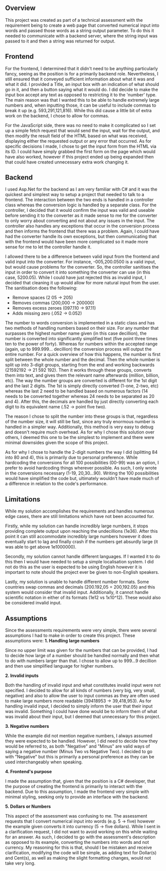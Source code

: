 ## Overview
This project was created as part of a technical assessment with the requirement being to create a web page that converted numerical input into words and passed those words as a string output parameter. To do this it needed to communicate with a backend server, where the string input was passed to it and then a string was returned for output.

## Frontend
For the frontend, I determined that it didn't need to be anything particularly fancy, seeing as the position is for a primarily backend role. Nevertheless, I still ensured that it conveyed sufficient information about what it was and what it did. I provided a Title, an input box with an indication of what should go in it, and then a button saying what it would do. I did decide to make the input box accept any text as opposed to restricting it to the 'number' type. The main reason was that I wanted this to be able to handle extremely large numbers and, when inputting those, it can be useful to include commas to break it up (e.g. 593,291,121,816). While this did cause a little bit of extra work on the backend, I chose to allow for commas.

For the JavaScript side, there was no need to make it complicated so I set up a simple fetch request that would send the input, wait for the output, and then modify the result field of the HTML based on what was received, displaying either the requested output or any error that occurred. As for specific decisions I made, I chose to get the input form from the HTML via its ID. I could have simply grabbed the first form on the page which would have also worked, however if this project ended up being expanded then that could have created unnecessary extra work changing it.

## Backend
I used Asp.Net for the backend as I am very familiar with C# and it was the quickest and simplest way to setup a project that needed to talk to a frontend. The interaction between the two ends is handled in a controller class whereas the conversion logic is handled by a separate class. For the controller, I decided that it would confirm the input was valid and useable before sending it to the converter as it made sense to me for the converter to only worry about converting and not about any issues in the input. The controller also handles any exceptions that occur in the conversion process and then informs the frontend that there was a problem. Again, I could have had the converter handle its own exceptions, but then communicating that with the frontend would have been more complicated so it made more sense for me to let the controller handle it.

I allowed there to be a difference between valid input from the frontend and valid input into the converter. For instance, -005,200.0500 is a valid input, but would cause problems for the converter. So, the controller sanitises the input in order to convert it into something the converter can use (in this case, 5200.05). While I could have just rejected this as invalid input, I decided that cleaning it up would allow for more natural input from the user. The sanitisation does the following:
- Remove spaces (2 05 -> 205)
- Removes commas (200,000 -> 200000)
- Removes excess zeroes (097.110 -> 97.11)
- Adds missing zero (.052 -> 0.052)

The number to words conversion is implemented in a static class and has two methods of handling numbers based on their size. For any number that surpasses the highest number name given (in this case decillion), the number is converted into significantly simplified text (five point three times ten to the power of forty). Whereas for numbers within the accepted range (again, up to 999.999... decillion) the conversion process will
output the entire number. For a quick overview of how this happens, the number is first split between the whole number and the decimal. Then the whole number is split up into 3-digit groups, starting from the end and working backwards (21592192 -> 21 592 192). Then it works through these groups, converts them into text, and gives them the relevant name afterwards (million, billion, etc). The way the number groups are converted is different for the 1st digit and the last 2 digits. The 1st is simply directly converted (1-one, 2-two, etc) whereas the last 2 need to be handled based on numerous factors (14 needs to be converted together whereas 24 needs to be separated as 20 and 4). After this, the decimals are handled by just directly converting each digit to its equivalent name (.52 -> point five two).

The reason I chose to split the number into these groups is that, regardless of the number size, it will still be fast, since any truly enormous number is handled in a simpler way. Additionally, this method is very easy to debug and doesn't require much overhead. As for why I chose this solution over others, I deemed this one to be the simplest to implement and there were minimal downsides given the scope of this project.

As for why I chose to handle the 2-digit numbers the way I did (splitting 84 into 80 and 4), this is primarily due to personal preference. While hardcoding the conversions for all 100 possibilities (00-99) was an option, I prefer to avoid hardcoding things wherever possible. As such, I only wrote in the conversions necessary (1-19, 20,30...90). Writing the 100 possibilities would have simplified the code but, ultimately wouldn't have made much of a difference in relation to the code's performance.

## Limitations
While my solution accomplishes the requirements and handles numerous edge cases, there are still limitations which have not been accounted for.

Firstly, while my solution can handle incredibly large numbers, it stops providing complete output upon reaching the undecillions (1e36). After this point it can still accommodate incredibly large numbers however it does eventually start to lag and finally crash if the numbers get absurdly large (it was able to get above 1e1000000).

Secondly, my solution cannot handle different languages. If I wanted it to do this then I would have needed to setup a simple localisation system. I did not do this as the user is expected to be using English however it is important to note should the project ever be given to non-English speakers.

Lastly, my solution is unable to handle different number formats. Some countries swap commas and decimals (200.192,05 = 200,192.05) and this system would consider that invalid input. Additionally, it cannot handle scientific notation in either of its formats (1e12 vs 1x10^12). These would also be considered invalid input.

## Assumptions
Since the assessments requirements were very simple, there were several assumptions I had to make in order to create this project. These assumptions were:
**1. Handling large numbers**

Since no upper limit was given for the numbers that can be provided, I had to decide how large of a number should be handled normally and then what to do with numbers larger than that. I chose to allow up to 999...9 decillion and then use simplified language for higher numbers.

**2. Invalid inputs**

Both the handling of invalid input and what constitutes invalid input were not specified. I decided to allow for all kinds of numbers (very big, very small, negative) and also to allow the user to input commas as they are often used to make large numbers more readable (39418953 -> 39,418,953). As for handling invalid input, I decided to simply inform the user that their input was invalid. Something I could have done would be to inform them of what was invalid about their input, but I deemed that unnecessary for this project.

**3. Negative numbers**

While the example did not mention negative numbers, I always assumed they were expected to be handled. However, I did need to decide how they would be referred to, as both "Negative" and "Minus" are valid ways of saying a negative number (Minus Two vs Negative Two). I decided to go with "Negative" but this is primarily a personal preference as they can be used interchangeably when speaking.

**4. Frontend's purpose**

I made the assumption that, given that the position is a C# developer, that the purpose of creating the frontend is primarily to interact with the backend. Due to this assumption, I made the frontend very simple with minimal styling, seeking only to provide an interface with the backend.

**5. Dollars or Numbers**

This aspect of the assessment was confusing to me. The assessment requests that I convert numerical input into words (e.g. 5 -> five) however the example given converts it into currency (5 -> five dollars). While I sent in a clarification request, I did not want to avoid working on this while waiting for an answer. As such, I decided to go with the assessment's description as opposed to its example, converting the numbers into words and not currency. My reasoning for this is that, should I be mistaken and receive clarification, modifying the code will be simple, as adding text for Dollar(s) and Cent(s), as well as making the slight formatting changes, would not take very long.
